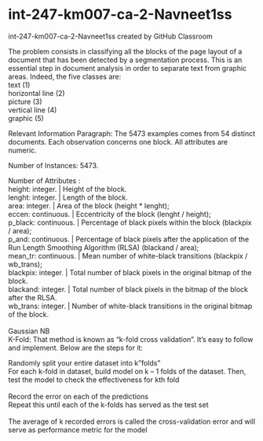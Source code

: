 # int-247-km007-ca-2-Navneet1ss
int-247-km007-ca-2-Navneet1ss created by GitHub Classroom <br>

The problem consists in classifying all the blocks of the page layout of a document that has been detected by a segmentation process. This is an essential step in document analysis in order to separate text from graphic areas. Indeed, the five classes are:<br>
text (1)<br>
horizontal line (2)<br>
picture (3)<br>
vertical line (4)<br>
graphic (5)<br>

Relevant Information Paragraph: The 5473 examples comes from 54 distinct documents.
Each observation concerns one block.
All attributes are numeric.<br>

Number of Instances: 5473.<br>

Number of Attributes :<br>
height: integer. | Height of the block.<br>
lenght: integer. | Length of the block.<br>
area: integer. | Area of the block (height * lenght);<br>
eccen: continuous. | Eccentricity of the block (lenght / height);<br>
p_black: continuous. | Percentage of black pixels within the block (blackpix / area);<br>
p_and: continuous. | Percentage of black pixels after the application of the Run Length Smoothing Algorithm (RLSA) (blackand / area);<br>
mean_tr: continuous. | Mean number of white-black transitions (blackpix / wb_trans);<br>
blackpix: integer. | Total number of black pixels in the original bitmap of the block.<br>
blackand: integer. | Total number of black pixels in the bitmap of the block after the RLSA.<br>
wb_trans: integer. | Number of white-black transitions in the original bitmap of the block.<br>
<br>
Gaussian NB<br>
K-Fold:
That method is known as “k-fold cross validation”. It’s easy to follow and implement. Below are the steps for it:<br>

Randomly split your entire dataset into k”folds”<br>
For each k-fold in dataset, build model on k – 1 folds of the dataset. Then, test the model to check the effectiveness for kth fold<br><br>
Record the error on each of the predictions<br>
Repeat this until each of the k-folds has served as the test set<br><br>
The average of k recorded errors is called the cross-validation error and will serve as performance metric for the model<br>
